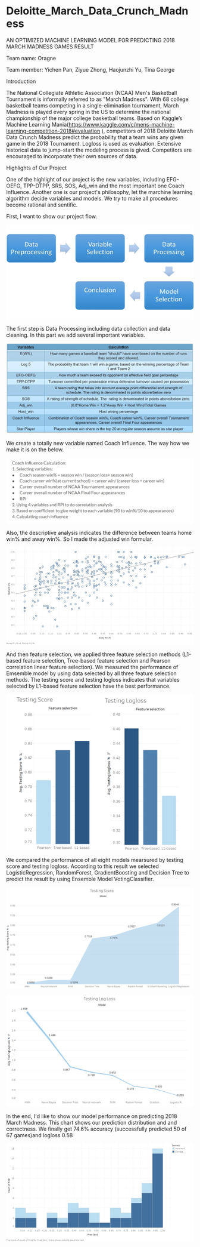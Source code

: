 # Deloitte_March_Data_Crunch_Madness
AN OPTIMIZED MACHINE LEARNING MODEL FOR PREDICTING 2018 MARCH MADNESS GAMES RESULT

Team name: Oragne

Team member: Yichen Pan, Ziyue Zhong, Haojunzhi Yu, Tina George

Introduction

The National Collegiate Athletic Association (NCAA) Men's Basketball Tournament is informally referred to as "March Madness". With 68 college basketball teams competing in a single-elimination tournament, March Madness is played every spring in the US to determine the national championship of the major college basketball teams. Based on Kaggle’s Machine Learning Mania(https://www.kaggle.com/c/mens-machine-learning-competition-2018#evaluation ), competitors of 2018 Deloitte March Data Crunch Madness predict the probability that a team wins any given game in the 2018 Tournament. Logloss is used as evaluation. Extensive historical data to jump-start the modeling process is gived. Competitors are encouraged to incorporate their own sources of data.

Highlights of Our Project

One of the highlight of our project is the new variables, including EFG-OEFG, TPP-DTPP, SRS, SOS, Adj_win and the most important one Coach Influence. Another one is our project's philosophy, let the marchine learning algorithm decide variables and models. We try to make all procedures become rational and sentific. 

First, I want to show our project flow. 

![picture](https://github.com/hoddiemelo/March_Data_Crunch_Madness/blob/master/flow%20chart.jpg)

The first step is Data Processing including data collection and data cleaning. In this part we add several important variables.

![picture](https://github.com/hoddiemelo/March_Data_Crunch_Madness/blob/master/addvariables.jpg)

We create a totally new variable named Coach Influence. The way how we make it is on the below.

![picture](https://github.com/hoddiemelo/March_Data_Crunch_Madness/blob/master/Coach%20Influence.jpg)

Also, the descriptive analysis indicates the difference between teams home win% and away win%. So I made the adjusted win formular.

![picture](https://github.com/hoddiemelo/March_Data_Crunch_Madness/blob/master/Adjusted%20Win.jpg)

And then feature selection, we applied three feature selection methods (L1-based feature selection, Tree-based feature selection and Pearson correlation linear feature selection). We measured the performance of Emsemble model by using data selected by all three feature selection methods. The testing score and testing logloss indicates that variables selected by L1-based feature selection have the best performance.

![picture](https://github.com/hoddiemelo/March_Data_Crunch_Madness/blob/master/FeatureSelection.png)

We compared the performance of all eight models mearsured by testing score and testing logloss. According to this result we selected LogisticRegression, RandomForest, GradientBoosting and Decision Tree to predict the result by using Ensemble Model VotingClassifier.

![picture](https://github.com/hoddiemelo/March_Data_Crunch_Madness/blob/master/Testing%20Score.png)

![picture](https://github.com/hoddiemelo/March_Data_Crunch_Madness/blob/master/Testing%20log%20loss.png)

In the end, I'd like to show our model performance on predicting 2018 March Madness. This chart shows our prediction distribution and and correctness. We finally get 74.6% accuracy (successfully predicted 50 of 67 games)and logloss 0.58

![picture](https://github.com/hoddiemelo/March_Data_Crunch_Madness/blob/master/2018%20Prediction%20probability%20distribution%20and%20correctness.jpg)






